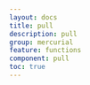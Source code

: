 ```yaml
---
layout: docs
title: pull
description: pull
group: mercurial
feature: functions
component: pull
toc: true
---
```


